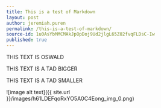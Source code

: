 ```yaml
---
title: This is a test of Markdown
layout: post
author: jeremiah.puren
permalink: /this-is-a-test-of-markdown/
source-id: 1u0AsYbMMCMAkJpOpDoj9Ud2jlgL65Z02fvqFLDsC-Iw
published: true
---
```

THIS TEXT IS OSWALD

THIS TEXT IS A TAD BIGGER

THIS TEXT IS A TAD SMALLER

![image alt text]({{ site.url }}/images/h61LDEFqoRxYO5A0C4Eong_img_0.png)

                                                         


